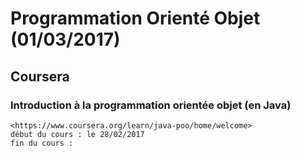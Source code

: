 # Programmation Orienté Objet (01/03/2017)

## Coursera

### Introduction à la programmation orientée objet (en Java)

    <https://www.coursera.org/learn/java-poo/home/welcome>
    début du cours : le 28/02/2017
    fin du cours :
    

